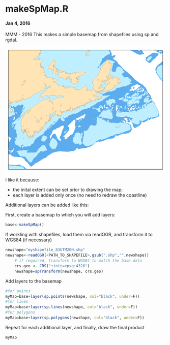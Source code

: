 # **makeSpMap.R**
#### Jan 4, 2016
MMM - 2016 
This makes a simple basemap from shapefiles using sp and rgdal.

![Example of makeSpMap()](../../images/makeSpMap.png)

I like it because: 
*  the inital extent can be set prior to drawing the map;
*  each layer is added only once (no need to redraw the coastline)

Additional layers can be added like this:

First, create a basemap to which you will add layers:
```R
base<-makeSpMap()
```

If workling with shapefiles, load them via readOGR, and transform it to WGS84 (if necessary)
```R
newshape="myshapefile_83UTM20N.shp"
newshape<-readOGR(<PATH_TO_SHAPEFILE>,gsub(".shp","",newshape))
    # if required, transform to WGS84 to match the base data
    crs.geo <- CRS("+init=epsg:4326")
    newshape=spTransform(newshape, crs.geo)
```
Add layers to the basemap
```R
#for points
myMap=base+layer(sp.points(newshape, col="black", under=F)) 
#for lines
myMap=base+layer(sp.lines(newshape, col="black", under=F)) 
#for polygons
myMap=base+layer(sp.polygons(newshape, col="black", under=F)) 
```
Repeat for each additional layer, and finally, draw the final product
```R
myMap
```